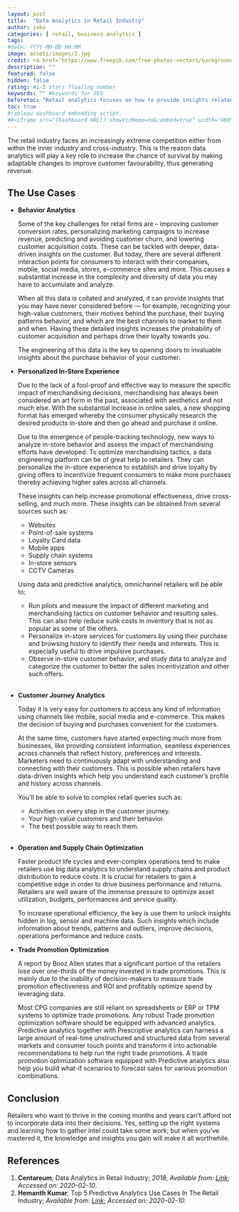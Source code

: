 ```yaml
---
layout: post
title:  "Data Analytics in Retail Industry"
author: joko
categories: [ retail, business analytics ]
tags: 
#date: YYYY-MM-DD HH:MM
image: assets/images/2.jpg
credit: <a href="https://www.freepik.com/free-photos-vectors/background">Background photo created by mrsiraphol - www.freepik.com</a>
description: ""
featured: false
hidden: false
rating: #1-5 stars floating number
keywords: "" #keywords for SEO
beforetoc: "Retail analytics focuses on how to provide insights related to sales, inventory, customer behavior and another equally important subject to support the merchant's decision-making."
toc: true
#tableau dashboard embedding script.
##<iframe src="(Dashboard URL)?:showVizHome=no&:embed=true" width="660" height="900"></iframe>
---
```


The retail industry faces an increasingly extreme competition either from within the inner industry and cross-industry. This is the reason data analytics will play a key role to increase the chance of survival by making adaptable changes to improve customer favourability, thus generating revenue.

## The Use Cases

- **Behavior Analytics**
  
  Some of the key challenges for retail firms are – improving customer conversion rates, personalizing marketing campaigns to increase revenue, predicting and avoiding customer churn, and lowering customer acquisition costs. These can be tackled with deeper, data-driven insights on the customer. But today, there are several different interaction points for consumers to interact with their companies, mobile, social media, stores, e-commerce sites and more. This causes a substantial increase in the complexity and diversity of data you may have to accumulate and analyze.
  
  When all this data is collated and analyzed, it can provide insights that you may have never considered before — for example, recognizing your high-value customers, their motives behind the purchase, their buying patterns behavior, and which are the best channels to market to them and when. Having these detailed insights increases the probability of customer acquisition and perhaps drive their loyalty towards you.
  
  The engineering of this data is the key to opening doors to invaluable insights about the purchase behavior of your customer.

- **Personalized In-Store Experience**
  
  Due to the lack of a fool-proof and effective way to measure the specific impact of merchandising decisions, merchandising has always been considered an art form in the past, associated with aesthetics and not much else. With the substantial increase in online sales, a new shopping format has emerged whereby the consumer physically research the desired products in-store and then go ahead and purchase it online.
  
  Due to the emergence of people-tracking technology, new ways to analyze in-store behavior and assess the impact of merchandising efforts have developed. To optimize merchandising tactics, a data engineering platform can be of great help to retailers. They can personalize the in-store experience to establish and drive loyalty by giving offers to incentivize frequent consumers to make more purchases thereby achieving higher sales across all channels.
  
  These insights can help increase promotional effectiveness, drive cross-selling, and much more. These insights can be obtained from several sources such as:
  - Websites
  - Point-of-sale systems
  - Loyalty Card data
  - Mobile apps
  - Supply chain systems
  - In-store sensors
  - CCTV Cameras
  
  Using data and predictive analytics, omnichannel retailers will be able to:
  - Run pilots and measure the impact of different marketing and merchandising tactics on customer behavior and resulting sales. This can also help reduce sunk costs in inventory that is not as popular as some of the others.
  - Personalize in-store services for customers by using their purchase and browsing history to identify their needs and interests. This is especially useful to drive impulsive purchases.
  - Observe in-store customer behavior, and study data to analyze and categorize the customer to better the sales incentivization and other such offers.<br><br>

- **Customer Journey Analytics**
  
  Today it is very easy for customers to access any kind of information using channels like mobile, social media and e-commerce. This makes the decision of buying and purchases convenient for the customers.
  
  At the same time, customers have started expecting much more from businesses, like providing consistent information, seamless experiences across channels that reflect history, preferences and interests. Marketers need to continuously adapt with understanding and connecting with their customers. This is possible when retailers have data-driven insights which help you understand each customer’s profile and history across channels.
  
  You’ll be able to solve to complex retail queries such as:
  - Activities on every step in the customer journey.
  - Your high-value customers and their behavior.
  - The best possible way to reach them.<br><br>

- **Operation and Supply Chain Optimization**
  
  Faster product life cycles and ever-complex operations tend to make retailers use big data analytics to understand supply chains and product distribution to reduce costs. It is crucial for retailers to gain a competitive edge in order to drive business performance and returns. Retailers are well aware of the immense pressure to optimize asset utilization, budgets, performances and service quality.
  
  To increase operational efficiency, the key is use them to unlock insights hidden in log, sensor and machine data. Such insights which include information about trends, patterns and outliers, improve decisions, operations performance and reduce costs.

- **Trade Promotion Optimization**
  
  A report by Booz Allen states that a significant portion of the retailers lose over one-thirds of the money invested in trade promotions. This is mainly due to the inability of decision-makers to measure trade promotion effectiveness and ROI and profitably optimize spend by leveraging data.
  
  Most CPG companies are still reliant on spreadsheets or ERP or TPM systems to optimize trade promotions. Any robust Trade promotion optimization software should be equipped with advanced analytics. Predictive analytics together with Prescriptive analytics can harness a large amount of real-time unstructured and structured data from several markets and consumer touch points and transform it into actionable recommendations to help run the right trade promotions. A trade promotion optimization software equipped with Predictive analytics also help you build what-if scenarios to forecast sales for various promotion combinations.

## Conclusion

Retailers who want to thrive in the coming months and years can’t afford not to incorporate data into their decisions. Yes, setting up the right systems and learning how to gather intel could take some work; but when you’ve mastered it, the knowledge and insights you gain will make it all worthwhile.

## References
1. **Centareum**; Data Analytics in Retail Industry; *2018*; *Available from: [Link](https://medium.com/@centareum/data-analytics-in-retail-industry-85d2e85edd20)*; *Accessed on: 2020-02-10*.
2. **Hemanth Kumar**; Top 5 Predictive Analytics Use Cases In The Retail Industry; *Available from: [Link](https://acuvate.com/blog/top-5-predictive-analytics-use-cases-retail-industry/)*; *Accessed on: 2020-02-10*.